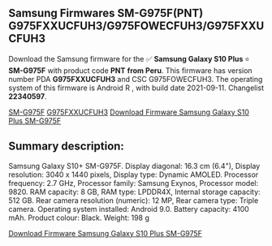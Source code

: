 <h2>Samsung Firmwares SM-G975F(PNT) G975FXXUCFUH3/G975FOWECFUH3/G975FXXUCFUH3</h2>
Download the Samsung firmware for the ✅ <strong>Samsung Galaxy S10 Plus </strong> ⭐ <strong>SM-G975F</strong> with product code <strong>PNT</strong> <strong> from Peru</strong>. This firmware has version number PDA <strong>G975FXXUCFUH3</strong> and CSC G975FOWECFUH3. The operating system of this firmware is Android R , with build date 2021-09-11. Changelist <strong>22340597</strong>.


[SM-G975F](https://samfirm.shop/samsung/model/SM-G975F)
[G975FXXUCFUH3](https://samfirm.shop/samsung/pda/G975FXXUCFUH3)
[Download Firmware Samsung Galaxy S10 Plus SM-G975F](https://samfirm.shop/samsung/firmware/455316)
<h2>Summary description:</h2>
<p>Samsung Galaxy S10+ SM-G975F. Display diagonal: 16.3 cm (6.4"), Display resolution: 3040 x 1440 pixels, Display type: Dynamic AMOLED. Processor frequency: 2.7 GHz, Processor family: Samsung Exynos, Processor model: 9820. RAM capacity: 8 GB, RAM type: LPDDR4X, Internal storage capacity: 512 GB. Rear camera resolution (numeric): 12 MP, Rear camera type: Triple camera. Operating system installed: Android 9.0. Battery capacity: 4100 mAh. Product colour: Black. Weight: 198 g</p>


[Download Firmware Samsung Galaxy S10 Plus SM-G975F](https://samfirm.shop/samsung/firmware/455316)
